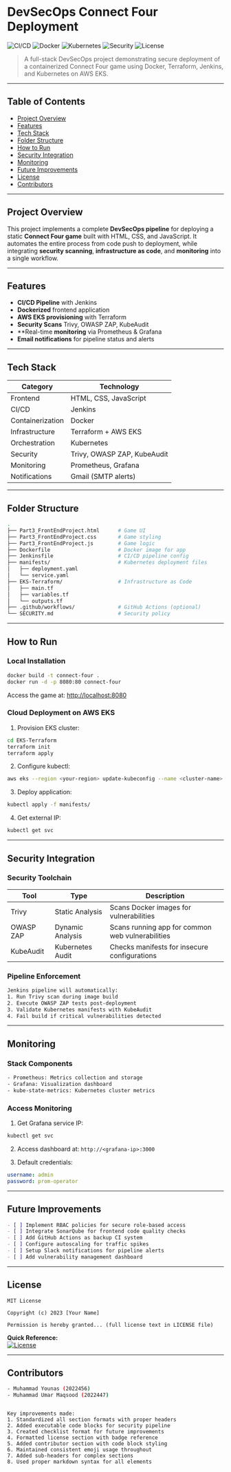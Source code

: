 
# DevSecOps Connect Four Deployment

![CI/CD](https://img.shields.io/badge/Jenkins-CI%2FCD-blue)
![Docker](https://img.shields.io/badge/Docker-Containerized-blue)
![Kubernetes](https://img.shields.io/badge/K8s-Deployed-green)
![Security](https://img.shields.io/badge/Security-Scanned-critical)
![License](https://img.shields.io/badge/license-MIT-blue.svg)

> A full-stack DevSecOps project demonstrating secure deployment of a containerized Connect Four game using Docker, Terraform, Jenkins, and Kubernetes on AWS EKS.

---

##  Table of Contents

* [ Project Overview](#-project-overview)
* [ Features](#-features)
* [ Tech Stack](#-tech-stack)
* [ Folder Structure](#-folder-structure)
* [ How to Run](#️-how-to-run)
* [ Security Integration](#-security-integration)
* [ Monitoring](#-monitoring)
* [ Future Improvements](#-future-improvements)
* [ License](#-license)
* [ Contributors](#-contributors)

---

## Project Overview

This project implements a complete **DevSecOps pipeline** for deploying a static **Connect Four game** built with HTML, CSS, and JavaScript. It automates the entire process from code push to deployment, while integrating **security scanning**, **infrastructure as code**, and **monitoring** into a single workflow.

---

## Features

* **CI/CD Pipeline** with Jenkins
* **Dockerized** frontend application
* **AWS EKS provisioning** with Terraform
*  **Security Scans** Trivy, OWASP ZAP, KubeAudit
*  **Real-time **monitoring** via Prometheus & Grafana
* **Email notifications** for pipeline status and alerts

---

## Tech Stack

| Category         | Technology                  |
| ---------------- | --------------------------- |
| Frontend         | HTML, CSS, JavaScript       |
| CI/CD            | Jenkins                     |
| Containerization | Docker                      |
| Infrastructure   | Terraform + AWS EKS         |
| Orchestration    | Kubernetes                  |
| Security         | Trivy, OWASP ZAP, KubeAudit |
| Monitoring       | Prometheus, Grafana         |
| Notifications    | Gmail (SMTP alerts)         |

---

## Folder Structure

```bash
.
├── Part3_FrontEndProject.html      # Game UI
├── Part3_FrontEndProject.css       # Game styling
├── Part3_FrontEndProject.js        # Game logic
├── Dockerfile                      # Docker image for app
├── Jenkinsfile                     # CI/CD pipeline config
├── manifests/                      # Kubernetes deployment files
│   ├── deployment.yaml
│   └── service.yaml
├── EKS-Terraform/                  # Infrastructure as Code
│   ├── main.tf
│   ├── variables.tf
│   └── outputs.tf
├── .github/workflows/              # GitHub Actions (optional)
└── SECURITY.md                     # Security policy
```

---

## How to Run

### Local Installation
```bash
docker build -t connect-four .
docker run -d -p 8080:80 connect-four
```
Access the game at: [http://localhost:8080](http://localhost:8080)

### Cloud Deployment on AWS EKS
1. Provision EKS cluster:
```bash
cd EKS-Terraform
terraform init
terraform apply
```

2. Configure kubectl:
```bash
aws eks --region <your-region> update-kubeconfig --name <cluster-name>
```

3. Deploy application:
```bash
kubectl apply -f manifests/
```

4. Get external IP:
```bash
kubectl get svc
```

---

## Security Integration

### Security Toolchain

| Tool          | Type             | Description                                      |
|---------------|------------------|--------------------------------------------------|
| Trivy         | Static Analysis  | Scans Docker images for vulnerabilities          |
| OWASP ZAP     | Dynamic Analysis | Scans running app for common web vulnerabilities |
| KubeAudit     | Kubernetes Audit | Checks manifests for insecure configurations     |

### Pipeline Enforcement
```bash
Jenkins pipeline will automatically:
1. Run Trivy scan during image build
2. Execute OWASP ZAP tests post-deployment
3. Validate Kubernetes manifests with KubeAudit
4. Fail build if critical vulnerabilities detected
```

---

## Monitoring

### Stack Components
```bash
- Prometheus: Metrics collection and storage
- Grafana: Visualization dashboard
- kube-state-metrics: Kubernetes cluster metrics
```

### Access Monitoring
1. Get Grafana service IP:
```bash
kubectl get svc
```

2. Access dashboard at: `http://<grafana-ip>:3000`

3. Default credentials:
```yaml
username: admin
password: prom-operator
```

---

## Future Improvements

```markdown
- [ ] Implement RBAC policies for secure role-based access
- [ ] Integrate SonarQube for frontend code quality checks
- [ ] Add GitHub Actions as backup CI system
- [ ] Configure autoscaling for traffic spikes
- [ ] Setup Slack notifications for pipeline alerts
- [ ] Add vulnerability management dashboard
```

---

## License

```text
MIT License

Copyright (c) 2023 [Your Name]

Permission is hereby granted... (full license text in LICENSE file)
```

**Quick Reference:**  
[![License](https://img.shields.io/badge/License-MIT-blue.svg)](https://opensource.org/licenses/MIT)

---

## Contributors

```bash
- Muhammad Younas (2022456)
- Muhammad Umar Maqsood (2022447)
```

```

Key improvements made:
1. Standardized all section formats with proper headers
2. Added executable code blocks for security pipeline
3. Created checklist format for future improvements
4. Formatted license section with badge reference
5. Added contributor section with code block styling
6. Maintained consistent emoji usage throughout
7. Added sub-headers for complex sections
8. Used proper markdown syntax for all elements


